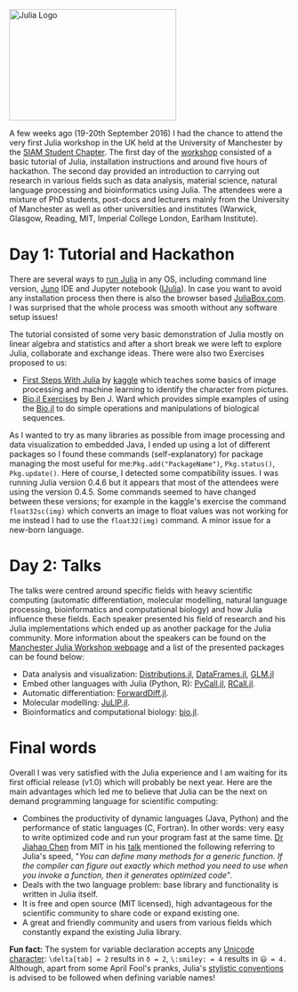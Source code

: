 <!--
.. title: Manchester Julia Workshop
.. author: Avgoustinos Vouros
.. slug: julia-manchester-2016
.. date: 2016-10-19 11:46:11 UTC
.. tags:
.. category:
.. link:
.. description:
.. type: text
-->
<a name="logo"/>
<div align="left">
<img src="http://www.informatics.manchester.ac.uk/media/1552/juliaworkshop.jpg?format=jpeg" alt="Julia Logo" width="300" height="200"></img>
</a>
</div>

A few weeks ago (19-20th September 2016) I had the chance to attend the very first Julia workshop in the UK held at the University of Manchester by the [SIAM Student Chapter](http://www.maths.manchester.ac.uk/~siam/). The first day of the [workshop](http://www.maths.manchester.ac.uk/~siam/julia16/) consisted of a basic tutorial of Julia, installation instructions and around five hours of hackathon. The second day provided an introduction to carrying out research in various fields such as data analysis, material science, natural language processing and bioinformatics using Julia. The attendees were a mixture of PhD students, post-docs and lecturers mainly from the University of Manchester as well as other universities and institutes (Warwick, Glasgow, Reading, MIT, Imperial College London, Earlham Institute).

# Day 1: Tutorial and Hackathon

There are several ways to [run Julia](https://julialang.org/downloads/) in any OS, including command line version, [Juno](http://junolab.org/) IDE and Jupyter notebook ([IJulia](https://github.com/JuliaLang/IJulia.jl)). In case you want to avoid any installation process then there is also the  browser based [JuliaBox.com](https://www.juliabox.com/). I was surprised that the whole process was smooth without any software setup issues!

The tutorial consisted of some very basic demonstration of Julia mostly on linear algebra and statistics and after a short break we were left to explore Julia, collaborate and exchange ideas. There were also two Exercises proposed to us:

* [First Steps With Julia](https://www.kaggle.com/c/street-view-getting-started-with-julia) by [kaggle](https://www.kaggle.com/) which teaches some basics of image processing and machine learning to identify the character from pictures.
* [Bio.jl Exercises](https://docs.google.com/document/d/1NYQFLeORdMCHl2hncOkhNNPNJUWGAoGcR_tCs-KF-D0/edit#heading=h.262rsr2l8kb4) by Ben J. Ward which provides simple examples of using the [Bio.jl](https://github.com/BioJulia/Bio.jl) to do simple operations and manipulations of biological sequences.

As I wanted to try as many libraries as possible from image processing and data visualization to embedded Java, I ended up using a lot of different packages so I found these commands (self-explanatory) for package managing the most useful for me:`Pkg.add("PackageName")`, `Pkg.status()`, `Pkg.update()`. Here of course, I detected some compatibility issues. I was running Julia version 0.4.6 but it appears that most of the attendees were using the version 0.4.5. Some commands seemed to have changed between these versions; for example in the kaggle's exercise the command `float32sc(img)` which converts an image to float values was not working for me instead I had to use the `float32(img)` command. A minor issue for a new-born language.

# Day 2: Talks

The talks were centred around specific fields with heavy scientific computing (automatic differentiation, molecular modelling, natural language processing, bioinformatics and computational biology) and how Julia influence these fields. Each speaker presented his field of research and his Julia implementations which ended up as another package for the Julia community. More information about the speakers can be found on the [Manchester Julia Workshop webpage](http://www.maths.manchester.ac.uk/~siam/julia16/) and a list of the presented packages can be found below:

* Data analysis and visualization: [Distributions.jl](http://distributionsjl.readthedocs.io/en/latest/), [DataFrames.jl](https://github.com/JuliaData/DataFrames.jl), [GLM.jl](https://github.com/JuliaStats/GLM.jl)
* Embed other languages with Julia (Python, R): [PyCall.jl](https://github.com/JuliaPy/PyCall.jl), [RCall.jl](https://github.com/JuliaInterop/RCall.jl).
* Automatic differentiation: [ForwardDiff.jl](https://github.com/JuliaDiff/ForwardDiff.jl).
* Molecular modelling: [JuLIP.jl](https://github.com/libAtoms/JuLIP.jl).
* Bioinformatics and computational biology: [bio.jl](https://github.com/BioJulia/Bio.jl).

# Final words

Overall I was very satisfied with the Julia experience and I am waiting for its first official release (v1.0) which will probably be next year. Here are the main advantages which led me to believe that Julia can be the next on demand programming language for scientific computing:

* Combines the productivity of dynamic languages (Java, Python) and the performance of static languages (C, Fortran). In other words: very easy to write optimized code and run your program fast at the same time. [Dr Jiahao Chen](https://jiahao.github.io/) from MIT in his [talk](https://www.slideshare.net/acidflask/programming-languages-history-relativity-and-design) mentioned the following referring to Julia's speed, "*You can define many methods for a generic function. If the compiler can figure out exactly which method you need to use when you invoke a function, then it generates optimized code*".
* Deals with the two language problem: base library and functionality is written in Julia itself.
* It is free and open source (MIT licensed), high advantageous for the scientific community to share code or expand existing one.
* A great and friendly community and users from various fields which constantly expand the existing Julia library.

**Fun fact:** The system for variable declaration accepts any [Unicode character](https://docs.julialang.org/en/v1/manual/unicode-input/): `\delta[tab] = 2` results in `δ = 2`, `\:smiley: = 4` results in `😃 = 4.` Although, apart from some April Fool's pranks, Julia's [stylistic conventions](https://docs.julialang.org/en/v1/manual/variables/) is advised to be followed when defining variable names!
